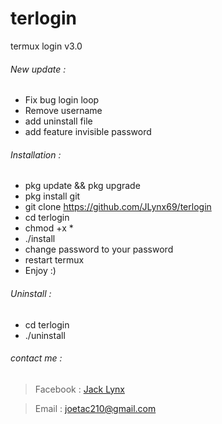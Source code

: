 # terlogin

termux login v3.0

###### New update :
* Fix bug login loop
* Remove username
* add uninstall file
* add feature invisible password

###### Installation :

* pkg update && pkg upgrade
* pkg install git
* git clone https://github.com/JLynx69/terlogin
* cd terlogin
* chmod +x *
* ./install
* change password to your password
* restart termux
* Enjoy :)

###### Uninstall :

* cd terlogin
* ./uninstall


###### contact me :

> Facebook : [Jack Lynx](https://www.facebook.com/Jlynx69)

> Email    : joetac210@gmail.com
